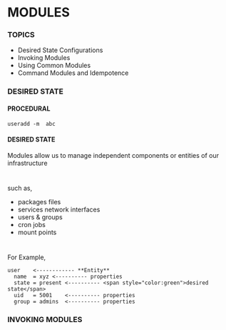 # MODULES
### TOPICS
- Desired State Configurations
- Invoking Modules  
- Using Common Modules  
- Command Modules and Idempotence
### DESIRED STATE
#### PROCEDURAL
	useradd -m  abc
#### DESIRED STATE
Modules allow us to  manage independent components or entities of our infrastructure
#

such as,    

- packages files 
- services network interfaces 
- users & groups
- cron jobs 
- mount points
#

For Example,

	user    <------------ **Entity**
	  name  = xyz <---------- properties
	  state = present <---------- <span style="color:green">desired state</span>
	  uid   = 5001    <---------- properties
	  group = admins  <---------- properties

### INVOKING MODULES
